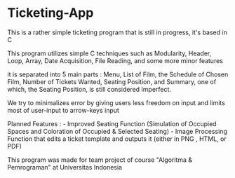 # Ticketing-App
This is a rather simple ticketing program that is still in progress, it's based in C

This program utilizes simple C techniques such as Modularity, Header, Loop, Array, Date Acquisition, File Reading, and some more minor features

it is separated into 5 main parts : Menu, List of Film, the Schedule of Chosen Film, Number of Tickets Wanted, Seating Position, and Summary, one of which, the Seating Position, is still considered Imperfect.

We try to minimalizes error by giving users less freedom on input and limits most of user-input to arrow-keys input

Planned Features : - Improved Seating Function (Simulation of Occupied Spaces and Coloration of Occupied & Selected Seating)
                   - Image Processing Function that edits a ticket template and outputs it (either in PNG , HTML, or PDF)

This program was made for team project of course "Algoritma & Pemrograman" at Universitas Indonesia
